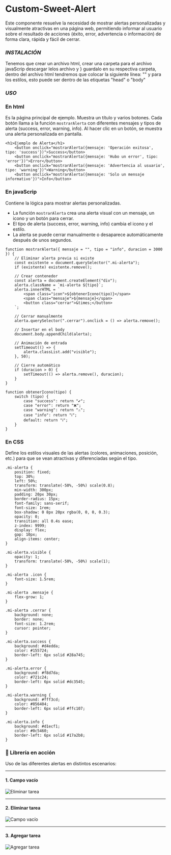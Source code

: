 # Custom-Sweet-Alert
Este componente resuelve la necesidad de mostrar alertas personalizadas y visualmente atractivas en una página web, permitiendo informar al usuario sobre el resultado de acciones (éxito, error, advertencia o información) de forma clara, rápida y fácil de cerrar.

### _INSTALACIÓN_
Tenemos que crear un archivo html, crear una carpeta para el archivo javaScrip descargar lelos archivo y }
guardalo en su respectiva carpeta, dentro del archivo html tendremos que colocar la siguiente 
línea: "<script src="js/sweetcustom.js"></script>" y <link rel="stylesheet" href="css/sweetcustom.css">
para los estilos, esto puede ser dentro de las etiquetas "head" o "body"

### _USO_
### En html
Es la página principal de ejemplo. Muestra un título y varios botones. Cada botón llama a la función `mostrarAlerta` con diferentes mensajes y tipos de alerta (success, error, warning, info). Al hacer clic en un botón, se muestra una alerta personalizada en pantalla.
```
<h1>Ejemplo de Alerta</h1>
    <button onclick="mostrarAlerta({mensaje: 'Operación exitosa', tipo: 'success'})">Success</button>
    <button onclick="mostrarAlerta({mensaje: 'Hubo un error', tipo: 'error'})">Error</button>
    <button onclick="mostrarAlerta({mensaje: 'Advertencia al usuario', tipo: 'warning'})">Warning</button>
    <button onclick="mostrarAlerta({mensaje: 'Solo un mensaje informativo'})">Info</button>
```

### En javaScrip
Contiene la lógica para mostrar alertas personalizadas.  
- La función `mostrarAlerta` crea una alerta visual con un mensaje, un icono y un botón para cerrar.  
- El tipo de alerta (success, error, warning, info) cambia el icono y el estilo.  
- La alerta se puede cerrar manualmente o desaparece automáticamente después de unos segundos.
```
function mostrarAlerta({ mensaje = "", tipo = "info", duracion = 3000 }) {
    // Eliminar alerta previa si existe
    const existente = document.querySelector(".mi-alerta");
    if (existente) existente.remove();

    // Crear contenedor
    const alerta = document.createElement("div");
    alerta.className = `mi-alerta ${tipo}`;
    alerta.innerHTML = `
        <span class="icon">${obtenerIcono(tipo)}</span>
        <span class="mensaje">${mensaje}</span>
        <button class="cerrar">&times;</button>
    `;

    // Cerrar manualmente
    alerta.querySelector(".cerrar").onclick = () => alerta.remove();

    // Insertar en el body
    document.body.appendChild(alerta);

    // Animación de entrada
    setTimeout(() => {
        alerta.classList.add("visible");
    }, 50);

    // Cierre automático
    if (duracion > 0) {
        setTimeout(() => alerta.remove(), duracion);
    }
}

function obtenerIcono(tipo) {
    switch (tipo) {
        case "success": return "✔️";
        case "error": return "❌";
        case "warning": return "⚠️";
        case "info": return "ℹ️"; 
        default: return "ℹ";
    }
}
```
### En CSS
Define los estilos visuales de las alertas (colores, animaciones, posición, etc.) para que se vean atractivas y diferenciadas según el tipo.
```
.mi-alerta {
    position: fixed;
    top: 30%;
    left: 50%;
    transform: translate(-50%, -50%) scale(0.8);
    min-width: 300px;
    padding: 20px 30px;
    border-radius: 15px;
    font-family: sans-serif;
    font-size: 1rem;
    box-shadow: 0 8px 20px rgba(0, 0, 0, 0.3);
    opacity: 0;
    transition: all 0.4s ease;
    z-index: 9999;
    display: flex;
    gap: 10px;
    align-items: center;
}

.mi-alerta.visible {
    opacity: 1;
    transform: translate(-50%, -50%) scale(1);
}

.mi-alerta .icon {
    font-size: 1.5rem;
}

.mi-alerta .mensaje {
    flex-grow: 1;
}

.mi-alerta .cerrar {
    background: none;
    border: none;
    font-size: 1.2rem;
    cursor: pointer;
}

.mi-alerta.success {
    background: #d4edda;
    color: #155724;
    border-left: 6px solid #28a745;
}

.mi-alerta.error {
    background: #f8d7da;
    color: #721c24;
    border-left: 6px solid #dc3545;
}

.mi-alerta.warning {
    background: #fff3cd;
    color: #856404;
    border-left: 6px solid #ffc107;
}

.mi-alerta.info {
    background: #d1ecf1;
    color: #0c5460;
    border-left: 6px solid #17a2b8;
}
```
### 📌 Librería en acción  
Uso de las diferentes alertas en distintos escenarios:

---

#### 1. Campo vacío  
![Eliminar tarea](https://github.com/user-attachments/assets/21883c8f-d690-4ab5-8e37-62228090125c)

---

#### 2. Eliminar tarea  
![Campo vacío](https://github.com/user-attachments/assets/96739e5b-bf84-433e-9a95-915ab76d3765)

---

#### 3. Agregar tarea  
![Agregar tarea](https://github.com/user-attachments/assets/610e0479-4356-4281-b077-010faa097bfd)
